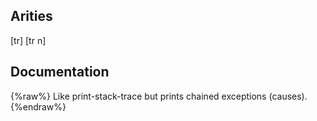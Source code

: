 ## Arities
[tr]
[tr n]

## Documentation
{%raw%}
Like print-stack-trace but prints chained exceptions (causes).
{%endraw%}
